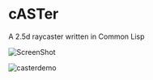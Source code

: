 # cASTer
A 2.5d raycaster written in Common Lisp

![ScreenShot](https://cloud.githubusercontent.com/assets/4613112/20233295/f4d67db6-a833-11e6-8064-4e12f527f89b.png)

![casterdemo](https://cloud.githubusercontent.com/assets/4613112/21232304/bb4df9b0-c2b0-11e6-90af-4b43b6d05eb1.gif)
